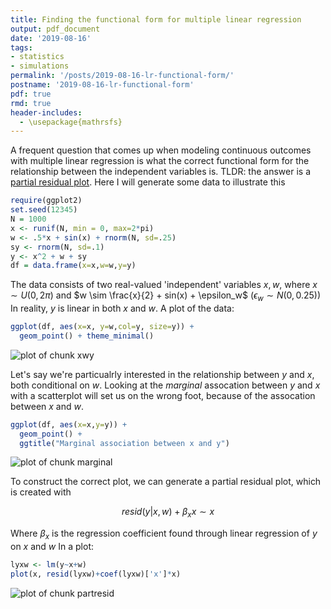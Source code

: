 ```yaml
---
title: Finding the functional form for multiple linear regression
output: pdf_document
date: '2019-08-16'
tags:
- statistics 
- simulations
permalink: '/posts/2019-08-16-lr-functional-form/'
postname: '2019-08-16-lr-functional-form'
pdf: true
rmd: true
header-includes:
  - \usepackage{mathrsfs}
---
```


A frequent question that comes up when modeling continuous outcomes with multiple linear regression 
is what the correct functional form for the relationship between the independent variables is.
TLDR: the answer is a [partial residual plot](https://en.wikipedia.org/wiki/Partial_residual_plot). 
Here I will generate some data to illustrate this



```r
require(ggplot2)
set.seed(12345)
N = 1000
x <- runif(N, min = 0, max=2*pi)
w <- .5*x + sin(x) + rnorm(N, sd=.25)
sy <- rnorm(N, sd=.1)
y <- x^2 + w + sy
df = data.frame(x=x,w=w,y=y)
```

The data consists of two real-valued 'independent' variables $x,w$, 
where $x\sim U(0, 2 \pi)$ and $w \sim \frac{x}{2} + sin(x) + \epsilon_w$ ($\epsilon_w \sim N(0, 0.25)$)
In reality, $y$ is linear in both $x$ and $w$.
A plot of the data:


```r
ggplot(df, aes(x=x, y=w,col=y, size=y)) + 
  geom_point() + theme_minimal()
```

![plot of chunk xwy](/Users/vanAmsterdam/git/vanamsterdam.github.io/posts/figures/2019-08-16-lr-functional-form/xwy-1.png)

Let's say we're particualrly interested in the relationship between $y$ and $x$, both conditional on $w$.
Looking at the *marginal* assocation between $y$ and $x$ with a scatterplot will set us on the wrong foot, 
because of the assocation between $x$ and $w$.


```r
ggplot(df, aes(x=x,y=y)) + 
  geom_point() + 
  ggtitle("Marginal association between x and y")
```

![plot of chunk marginal](/Users/vanAmsterdam/git/vanamsterdam.github.io/posts/figures/2019-08-16-lr-functional-form/marginal-1.png)

To construct the correct plot, we can generate a partial residual plot, which is created with 

$$resid(y|x,w)+\beta_x x \sim x$$

Where $\beta_x$ is the regression coefficient found through linear regression of $y$ on $x$ and $w$
In a plot:


```r
lyxw <- lm(y~x+w)
plot(x, resid(lyxw)+coef(lyxw)['x']*x)
```

![plot of chunk partresid](/Users/vanAmsterdam/git/vanamsterdam.github.io/posts/figures/2019-08-16-lr-functional-form/partresid-1.png)
